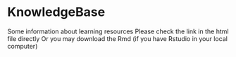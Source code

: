 # KnowledgeBase

Some information about learning resources
Please check the link in the html file directly
Or you may download the Rmd (if you have Rstudio in your local computer)
